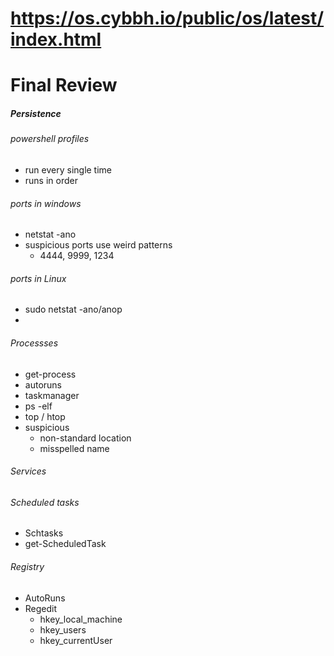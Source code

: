 # https://os.cybbh.io/public/os/latest/index.html
# Final Review
##### Persistence
###### powershell profiles
- run every single time
- runs in order
###### ports in windows
- netstat -ano
- suspicious ports use weird patterns
    - 4444, 9999, 1234
###### ports in Linux
- sudo netstat -ano/anop
- 
###### Processses
- get-process
- autoruns
- taskmanager
- ps -elf
- top / htop
- suspicious
    - non-standard location
    - misspelled name
###### Services
###### Scheduled tasks
- Schtasks
- get-ScheduledTask
###### Registry
- AutoRuns
- Regedit
    - hkey_local_machine
    - hkey_users
    - hkey_currentUser


